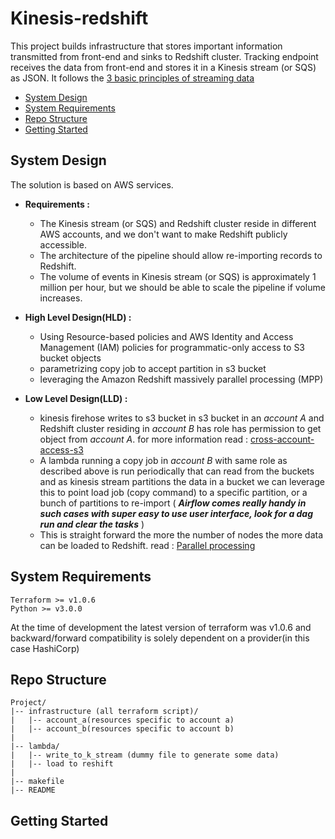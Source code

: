 # Kinesis-redshift

[comment]: <> ([![Build Status][build_status_badge]][build_status_link])

[comment]: <> ([![PyPI version][pypi_badge]][pypi_link])

This project builds infrastructure that stores important information transmitted from 
front-end and sinks to Redshift cluster. 
Tracking endpoint receives the data from front-end and 
stores it in a Kinesis stream (or SQS) as JSON. 
It follows the [3 basic principles of streaming data](streaming_key_components.md)


- [System Design](#system-design)
- [System Requirements](#system-requirements)
- [Repo Structure](#repo-structure)
- [Getting Started](#getting-started)



## System Design
The solution is based on AWS services.

* **Requirements :** 
    * The Kinesis stream (or SQS) and Redshift cluster reside in different AWS accounts, and we don't want to make Redshift publicly accessible.
    * The architecture of the pipeline should allow re-importing records to Redshift.
    * The volume of events in Kinesis stream (or SQS) is approximately 1 million per hour, but we should be able to scale the pipeline if volume increases.


* **High Level Design(HLD) :**
    * Using Resource-based policies and AWS Identity and Access Management (IAM) policies for programmatic-only access to S3 bucket objects
    * parametrizing copy job to accept partition in s3 bucket
    * leveraging the Amazon Redshift massively parallel processing (MPP)


* **Low Level Design(LLD) :**
    * kinesis firehose writes to s3 bucket in s3 bucket in an _account A_ and Redshift cluster residing in _account B_ 
      has role has permission to get object from _account A_. for more information read :
      [cross-account-access-s3](https://aws.amazon.com/premiumsupport/knowledge-center/cross-account-access-s3/)
    * A lambda running a copy job in _account B_ with same role as described above is run periodically 
      that can read from the buckets and as kinesis stream partitions the data in a bucket
      we can leverage this to point load job (copy command) to a specific partition, or a bunch of partitions to 
      re-import ( **_Airflow comes really handy in such cases with super easy to use user interface, look for a dag run and clear the tasks_** )
    * This is straight forward the more the number of nodes the more data can be loaded to Redshift.
      read : [Parallel processing](https://docs.aws.amazon.com/redshift/latest/dg/t_splitting-data-files.html)
      
## System Requirements
```
Terraform >= v1.0.6
Python >= v3.0.0
```
At the time of development the latest version of terraform was v1.0.6
and backward/forward compatibility is solely dependent on a provider(in this case HashiCorp)

    
## Repo Structure
```
Project/
|-- infrastructure (all terraform script)/
|   |-- account_a(resources specific to account a)
|   |-- account_b(resources specific to account b)    
|
|-- lambda/
|   |-- write_to_k_stream (dummy file to generate some data)
|   |-- load to reshift
|
|-- makefile
|-- README
```

## Getting Started



